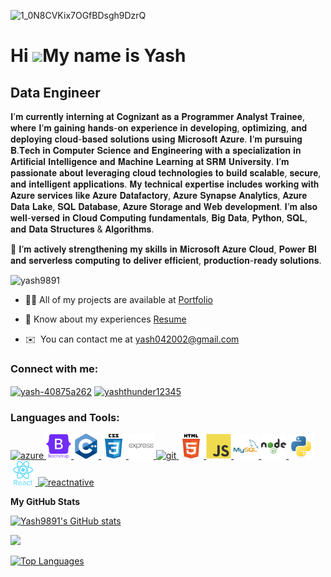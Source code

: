 ![1_0N8CVKix7OGfBDsgh9DzrQ](https://github.com/user-attachments/assets/fca499db-89fa-4720-a1d5-24ac6eee53cb)



Hi ![](https://user-images.githubusercontent.com/18350557/176309783-0785949b-9127-417c-8b55-ab5a4333674e.gif)My name is Yash
============================================================================================================================
 




Data Engineer
--------------------------------------------------

𝐈’𝐦 𝐜𝐮𝐫𝐫𝐞𝐧𝐭𝐥𝐲 𝐢𝐧𝐭𝐞𝐫𝐧𝐢𝐧𝐠 𝐚𝐭 𝐂𝐨𝐠𝐧𝐢𝐳𝐚𝐧𝐭 𝐚𝐬 𝐚 𝐏𝐫𝐨𝐠𝐫𝐚𝐦𝐦𝐞𝐫 𝐀𝐧𝐚𝐥𝐲𝐬𝐭 𝐓𝐫𝐚𝐢𝐧𝐞𝐞, 𝐰𝐡𝐞𝐫𝐞 𝐈’𝐦 𝐠𝐚𝐢𝐧𝐢𝐧𝐠 𝐡𝐚𝐧𝐝𝐬-𝐨𝐧 𝐞𝐱𝐩𝐞𝐫𝐢𝐞𝐧𝐜𝐞 𝐢𝐧 𝐝𝐞𝐯𝐞𝐥𝐨𝐩𝐢𝐧𝐠, 𝐨𝐩𝐭𝐢𝐦𝐢𝐳𝐢𝐧𝐠, 𝐚𝐧𝐝 𝐝𝐞𝐩𝐥𝐨𝐲𝐢𝐧𝐠 𝐜𝐥𝐨𝐮𝐝-𝐛𝐚𝐬𝐞𝐝 𝐬𝐨𝐥𝐮𝐭𝐢𝐨𝐧𝐬 𝐮𝐬𝐢𝐧𝐠 𝐌𝐢𝐜𝐫𝐨𝐬𝐨𝐟𝐭 𝐀𝐳𝐮𝐫𝐞.
𝐈’𝐦 𝐩𝐮𝐫𝐬𝐮𝐢𝐧𝐠 𝐁.𝐓𝐞𝐜𝐡 𝐢𝐧 𝐂𝐨𝐦𝐩𝐮𝐭𝐞𝐫 𝐒𝐜𝐢𝐞𝐧𝐜𝐞 𝐚𝐧𝐝 𝐄𝐧𝐠𝐢𝐧𝐞𝐞𝐫𝐢𝐧𝐠 𝐰𝐢𝐭𝐡 𝐚 𝐬𝐩𝐞𝐜𝐢𝐚𝐥𝐢𝐳𝐚𝐭𝐢𝐨𝐧 𝐢𝐧 𝐀𝐫𝐭𝐢𝐟𝐢𝐜𝐢𝐚𝐥 𝐈𝐧𝐭𝐞𝐥𝐥𝐢𝐠𝐞𝐧𝐜𝐞 𝐚𝐧𝐝 𝐌𝐚𝐜𝐡𝐢𝐧𝐞 𝐋𝐞𝐚𝐫𝐧𝐢𝐧𝐠 𝐚𝐭 𝐒𝐑𝐌 𝐔𝐧𝐢𝐯𝐞𝐫𝐬𝐢𝐭𝐲. 𝐈’𝐦 𝐩𝐚𝐬𝐬𝐢𝐨𝐧𝐚𝐭𝐞 𝐚𝐛𝐨𝐮𝐭 𝐥𝐞𝐯𝐞𝐫𝐚𝐠𝐢𝐧𝐠 𝐜𝐥𝐨𝐮𝐝 𝐭𝐞𝐜𝐡𝐧𝐨𝐥𝐨𝐠𝐢𝐞𝐬 𝐭𝐨 𝐛𝐮𝐢𝐥𝐝 𝐬𝐜𝐚𝐥𝐚𝐛𝐥𝐞, 𝐬𝐞𝐜𝐮𝐫𝐞, 𝐚𝐧𝐝 𝐢𝐧𝐭𝐞𝐥𝐥𝐢𝐠𝐞𝐧𝐭 𝐚𝐩𝐩𝐥𝐢𝐜𝐚𝐭𝐢𝐨𝐧𝐬.
𝐌𝐲 𝐭𝐞𝐜𝐡𝐧𝐢𝐜𝐚𝐥 𝐞𝐱𝐩𝐞𝐫𝐭𝐢𝐬𝐞 𝐢𝐧𝐜𝐥𝐮𝐝𝐞𝐬 𝐰𝐨𝐫𝐤𝐢𝐧𝐠 𝐰𝐢𝐭𝐡 𝐀𝐳𝐮𝐫𝐞 𝐬𝐞𝐫𝐯𝐢𝐜𝐞𝐬 𝐥𝐢𝐤𝐞 𝐀𝐳𝐮𝐫𝐞 𝐃𝐚𝐭𝐚𝐟𝐚𝐜𝐭𝐨𝐫𝐲, 𝐀𝐳𝐮𝐫𝐞 𝐒𝐲𝐧𝐚𝐩𝐬𝐞 𝐀𝐧𝐚𝐥𝐲𝐭𝐢𝐜𝐬, 𝐀𝐳𝐮𝐫𝐞 𝐃𝐚𝐭𝐚 𝐋𝐚𝐤𝐞, 𝐒𝐐𝐋 𝐃𝐚𝐭𝐚𝐛𝐚𝐬𝐞, 𝐀𝐳𝐮𝐫𝐞 𝐒𝐭𝐨𝐫𝐚𝐠𝐞 𝐚𝐧𝐝 𝐖𝐞𝐛 𝐝𝐞𝐯𝐞𝐥𝐨𝐩𝐦𝐞𝐧𝐭. 𝐈’𝐦 𝐚𝐥𝐬𝐨 𝐰𝐞𝐥𝐥-𝐯𝐞𝐫𝐬𝐞𝐝 𝐢𝐧 𝐂𝐥𝐨𝐮𝐝 𝐂𝐨𝐦𝐩𝐮𝐭𝐢𝐧𝐠 𝐟𝐮𝐧𝐝𝐚𝐦𝐞𝐧𝐭𝐚𝐥𝐬, 𝐁𝐢𝐠 𝐃𝐚𝐭𝐚, 𝐏𝐲𝐭𝐡𝐨𝐧, 𝐒𝐐𝐋, 𝐚𝐧𝐝 𝐃𝐚𝐭𝐚 𝐒𝐭𝐫𝐮𝐜𝐭𝐮𝐫𝐞𝐬 & 𝐀𝐥𝐠𝐨𝐫𝐢𝐭𝐡𝐦𝐬.

🔧 𝐈’𝐦 𝐚𝐜𝐭𝐢𝐯𝐞𝐥𝐲 𝐬𝐭𝐫𝐞𝐧𝐠𝐭𝐡𝐞𝐧𝐢𝐧𝐠 𝐦𝐲 𝐬𝐤𝐢𝐥𝐥𝐬 𝐢𝐧 𝐌𝐢𝐜𝐫𝐨𝐬𝐨𝐟𝐭 𝐀𝐳𝐮𝐫𝐞 𝐂𝐥𝐨𝐮𝐝, 𝐏𝐨𝐰𝐞𝐫 𝐁𝐈 𝐚𝐧𝐝 𝐬𝐞𝐫𝐯𝐞𝐫𝐥𝐞𝐬𝐬 𝐜𝐨𝐦𝐩𝐮𝐭𝐢𝐧𝐠 𝐭𝐨 𝐝𝐞𝐥𝐢𝐯𝐞𝐫 𝐞𝐟𝐟𝐢𝐜𝐢𝐞𝐧𝐭, 𝐩𝐫𝐨𝐝𝐮𝐜𝐭𝐢𝐨𝐧-𝐫𝐞𝐚𝐝𝐲 𝐬𝐨𝐥𝐮𝐭𝐢𝐨𝐧𝐬.

<p align="left"> <img src="https://komarev.com/ghpvc/?username=yash9891&label=Profile%20views&color=0e75b6&style=flat" alt="yash9891" /> </p>

- 👨‍💻 All of my projects are available at [Portfolio](https://yash042002.netlify.app/)

- 📄 Know about my experiences [Resume](https://drive.google.com/file/d/1KOgVIC6Yej9Qs19gSQcAWBln1FIBk1rR/view?usp=sharing)

* ✉️  You can contact me at [yash042002@gmail.com](mailto:yash042002@gmail.com)


<h3 align="left">Connect with me:</h3>
<p align="left">
<a href="https://linkedin.com/in/yash-40875a262" target="blank"><img align="center" src="https://raw.githubusercontent.com/rahuldkjain/github-profile-readme-generator/master/src/images/icons/Social/linked-in-alt.svg" alt="yash-40875a262" height="30" width="40" /></a>
<a href="https://www.leetcode.com/yashthunder12345" target="blank"><img align="center" src="https://raw.githubusercontent.com/rahuldkjain/github-profile-readme-generator/master/src/images/icons/Social/leet-code.svg" alt="yashthunder12345" height="30" width="40" /></a>
</p>

<h3 align="left">Languages and Tools:</h3>
<p align="left"> <a href="https://azure.microsoft.com/en-in/" target="_blank" rel="noreferrer"> <img src="https://www.vectorlogo.zone/logos/microsoft_azure/microsoft_azure-icon.svg" alt="azure" width="40" height="40"/> </a> <a href="https://getbootstrap.com" target="_blank" rel="noreferrer"> <img src="https://raw.githubusercontent.com/devicons/devicon/master/icons/bootstrap/bootstrap-plain-wordmark.svg" alt="bootstrap" width="40" height="40"/> </a> <a href="https://www.w3schools.com/cpp/" target="_blank" rel="noreferrer"> <img src="https://raw.githubusercontent.com/devicons/devicon/master/icons/cplusplus/cplusplus-original.svg" alt="cplusplus" width="40" height="40"/> </a> <a href="https://www.w3schools.com/css/" target="_blank" rel="noreferrer"> <img src="https://raw.githubusercontent.com/devicons/devicon/master/icons/css3/css3-original-wordmark.svg" alt="css3" width="40" height="40"/> </a> <a href="https://expressjs.com" target="_blank" rel="noreferrer"> <img src="https://raw.githubusercontent.com/devicons/devicon/master/icons/express/express-original-wordmark.svg" alt="express" width="40" height="40"/> </a> <a href="https://git-scm.com/" target="_blank" rel="noreferrer"> <img src="https://www.vectorlogo.zone/logos/git-scm/git-scm-icon.svg" alt="git" width="40" height="40"/> </a> <a href="https://www.w3.org/html/" target="_blank" rel="noreferrer"> <img src="https://raw.githubusercontent.com/devicons/devicon/master/icons/html5/html5-original-wordmark.svg" alt="html5" width="40" height="40"/> </a> <a href="https://developer.mozilla.org/en-US/docs/Web/JavaScript" target="_blank" rel="noreferrer"> <img src="https://raw.githubusercontent.com/devicons/devicon/master/icons/javascript/javascript-original.svg" alt="javascript" width="40" height="40"/> </a> <a href="https://www.mysql.com/" target="_blank" rel="noreferrer"> <img src="https://raw.githubusercontent.com/devicons/devicon/master/icons/mysql/mysql-original-wordmark.svg" alt="mysql" width="40" height="40"/> </a> <a href="https://nodejs.org" target="_blank" rel="noreferrer"> <img src="https://raw.githubusercontent.com/devicons/devicon/master/icons/nodejs/nodejs-original-wordmark.svg" alt="nodejs" width="40" height="40"/> </a> <a href="https://www.python.org" target="_blank" rel="noreferrer"> <img src="https://raw.githubusercontent.com/devicons/devicon/master/icons/python/python-original.svg" alt="python" width="40" height="40"/> </a> <a href="https://reactjs.org/" target="_blank" rel="noreferrer"> <img src="https://raw.githubusercontent.com/devicons/devicon/master/icons/react/react-original-wordmark.svg" alt="react" width="40" height="40"/> </a> <a href="https://reactnative.dev/" target="_blank" rel="noreferrer"> <img src="https://reactnative.dev/img/header_logo.svg" alt="reactnative" width="40" height="40"/> </a> </p>


<b>My GitHub Stats</b>
 
 <a href="http://www.github.com/Yash9891"><img src="https://github-readme-stats.vercel.app/api?username=Yash9891&show_icons=true&hide=prs,issues,&count_private=true&title_color=a855f7&text_color=14b8a6&icon_color=ec4899&bg_color=1c1917&hide_border=true&show_icons=true" alt="Yash9891's GitHub stats" /></a>
 
 <a href="http://www.github.com/Yash9891"><img src="https://github-readme-streak-stats.herokuapp.com/?user=Yash9891&stroke=14b8a6&background=1c1917&ring=a855f7&fire=a855f7&currStreakNum=14b8a6&currStreakLabel=a855f7&sideNums=14b8a6&sideLabels=14b8a6&dates=14b8a6&hide_border=true" /></a>
 
 <a href="https://github.com/Yash9891" align="left"><img src="https://github-readme-stats.vercel.app/api/top-langs/?username=Yash9891&langs_count=10&title_color=a855f7&text_color=14b8a6&icon_color=ec4899&bg_color=1c1917&hide_border=true&locale=en&custom_title=Top%20%Languages" alt="Top Languages" /></a>




